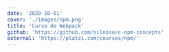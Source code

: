 ```yaml
---
date: '2020-10-01'
cover: './images/npm.png'
title: 'Curso de Webpack'
github: 'https://github.com/silnose/c-npm-concepts'
external: 'https://platzi.com/courses/npm/'
---
```

